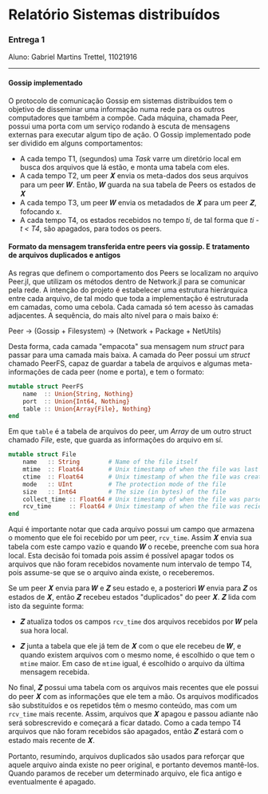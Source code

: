 # Relatório Sistemas distribuídos
### Entrega 1

Aluno: Gabriel Martins Trettel, 11021916
***


#### Gossip implementado
O protocolo de comunicação Gossip em sistemas distribuídos tem o objetivo de disseminar uma informação numa rede para os outros computadores que também a compõe. Cada máquina, chamada Peer, possui uma porta com um serviço rodando à escuta de mensagens externas para executar algum tipo de ação. O Gossip implementado pode ser dividido em alguns comportamentos:
 - A cada tempo T1, (segundos) uma *Task* varre um diretório local em busca dos arquivos que lá estão, e monta uma tabela com eles.
 - A cada tempo T2, um peer 𝑿 envia os meta-dados dos seus arquivos para um peer 𝑾. Então, 𝑾 guarda na sua tabela de Peers os estados de 𝑿
 - A cada tempo T3, um peer 𝑾 envia os metadados de 𝑿 para um peer 𝒁, fofocando x.
 - A cada tempo T4, os estados recebidos no tempo *ti*, de tal forma que *ti - t < T4*, são apagados, para todos os peers.


#### Formato da mensagem transferida entre peers via gossip. E tratamento de arquivos duplicados e antigos
As regras que definem o comportamento dos Peers se localizam no arquivo Peer.jl, que utilizam os métodos dentro de Network.jl para se comunicar pela rede. A intenção do projeto é estabelecer uma estrutura hierárquica entre cada arquivo, de tal modo que toda a implementação é estruturada em camadas, como uma cebola. Cada camada só tem acesso às camadas adjacentes. A sequência, do mais alto nível para o mais baixo é:

Peer -> (Gossip + Filesystem) -> (Network + Package + NetUtils)

Desta forma, cada camada "empacota" sua mensagem num *struct* para passar para uma camada mais baixa. A camada do Peer possui um *struct* chamado PeerFS, capaz de guardar a tabela de arquivos e algumas meta-informações de cada peer (nome e porta), e tem o formato:

```julia
mutable struct PeerFS
    name  :: Union{String, Nothing}
    port  :: Union{Int64, Nothing}
    table :: Union{Array{File}, Nothing}
end
```

Em que `table` é a tabela de arquivos do peer, um *Array* de um outro struct chamado *File*, este, que guarda as informações do arquivo em sí.


```julia
mutable struct File
    name   :: String        # Name of the file itself
    mtime  :: Float64       # Unix timestamp of when the file was last modified
    ctime  :: Float64       # Unix timestamp of when the file was created
    mode   :: UInt          # The protection mode of the file
    size   :: Int64         # The size (in bytes) of the file
    collect_time :: Float64 # Unix timestamp of when the file was parsed
    rcv_time     :: Float64 # Unix timestamp of when the file was recieved by peer
end
```

Aqui é importante notar que cada arquivo possui um campo que armazena o momento que ele foi recebido por um peer, `rcv_time`. Assim 𝑿 envia sua tabela com este campo vazio e quando 𝑾 o recebe, preenche com sua hora local. Esta decisão foi tomada pois assim é possível apagar todos os arquivos que não foram recebidos novamente num intervalo de tempo T4, pois assume-se que se o arquivo ainda existe, o receberemos.

Se um peer 𝑿 envia para 𝑾 e 𝒁 seu estado e, a posteriori 𝑾 envia para 𝒁 os estados de 𝑿, então 𝒁 recebeu estados "duplicados" do peer 𝑿. 𝒁 lida com isto da seguinte forma:
 - 𝒁 atualiza todos os campos `rcv_time` dos arquivos recebidos por 𝑾 pela sua hora local.

 - 𝒁 junta a tabela que ele já tem de 𝑿 com o que ele recebeu de 𝑾, e quando existem arquivos com o mesmo nome, é escolhido o que tem o `mtime` maior. Em caso de `mtime` igual, é escolhido o arquivo da última mensagem recebida.

No final, 𝒁 possui uma tabela com os arquivos mais recentes que ele possui do peer 𝑿 com as informações que ele tem a mão. Os arquivos modificados são substituídos e os repetidos têm o mesmo conteúdo, mas com um `rcv_time` mais recente. Assim, arquivos que 𝑿 apagou e passou adiante não será sobrescrevido e começará a ficar datado. Como a cada tempo T4 arquivos que não foram recebidos são apagados, então 𝒁 estará com o estado mais recente de 𝑿.

Portanto, resumindo, arquivos duplicados são usados para reforçar que aquele arquivo ainda existe no peer original, e portanto devemos mantê-los. Quando paramos de receber um determinado arquivo, ele fica antigo e eventualmente é apagado.
